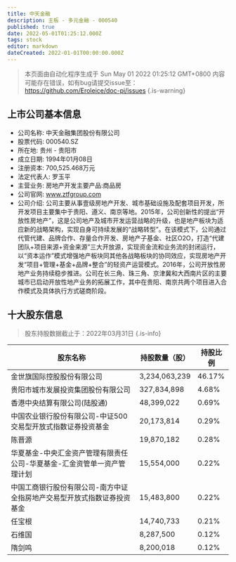 ```yaml
---
title: 中天金融
description: 主板 - 多元金融 - 000540
published: true
date: 2022-05-01T01:25:12.000Z
tags: stock
editor: markdown
dateCreated: 2022-01-01T00:00:00.000Z
---
```


> 本页面由自动化程序生成于 Sun May 01 2022 01:25:12 GMT+0800
> 内容可能存在错误，如有bug请提交issue至：https://github.com/Eroleice/doc-pi/issues
{.is-warning}

## 上市公司基本信息
- 公司名称: 中天金融集团股份有限公司
- 股票代码: 000540.SZ
- 所在地: 贵州 - 贵阳市
- 成立日期: 1994年01月08日
- 注册资本: 700,525.468万元
- 法定代表人: 罗玉平
- 主营业务: 房地产开发主要产品:商品房
- 公司官网: www.ztfgroup.com
- 公司介绍: 公司主要从事壹级房地产开发、城市基础设施及配套项目开发，所开发项目主要集中于贵阳、遵义、南京等地。2015年，公司创新性的提出“开放性房地产”，这是公司地产及城市开发运营战略的升级，也是地产板块为适应新的战略架构，实现自身可持续发展的“战略转型”。在该模式下，公司通过代管代建、品牌合作、存量合作开发、房地产子基金、社区O2O，打造“代建团队+项目来源+资金来源”三大开放源，实现资金流和业务流的封闭运行，以“资本运作”模式增强地产板块同其他各战略板块的协同效应，实现房地产开发“项目+管理+基金+品牌+整合”的轻资产运营模式。2016年，公司开放性房地产业务持续稳步推进。公司在长三角、珠三角、京津冀和大西南片区的主要城市已启动开放性地产业务的拓展工作，其中在贵阳、南京共两个项目进入合作模式及具体执行方式磋商阶段。


## 十大股东信息
> 股东持股数据截止于：2022年03月31日
{.is-info}

| 股东名称 | 持股数量（股） | 持股比例 |
| --- | --- | --- |
| 金世旗国际控股股份有限公司 | 3,234,063,239 | 46.17% |
| 贵阳市城市发展投资集团股份有限公司 | 327,834,898 | 4.68% |
| 香港中央结算有限公司(陆股通) | 48,399,022 | 0.69% |
| 中国农业银行股份有限公司-中证500交易型开放式指数证券投资基金 | 20,173,814 | 0.29% |
| 陈晋源 | 19,870,182 | 0.28% |
| 华夏基金-中央汇金资产管理有限责任公司-华夏基金-汇金资管单一资产管理计划 | 15,554,000 | 0.22% |
| 中国工商银行股份有限公司-南方中证全指房地产交易型开放式指数证券投资基金 | 15,483,800 | 0.22% |
| 任宝根 | 14,740,733 | 0.21% |
| 石维国 | 8,287,500 | 0.12% |
| 隋剑鸣 | 8,200,018 | 0.12% |




